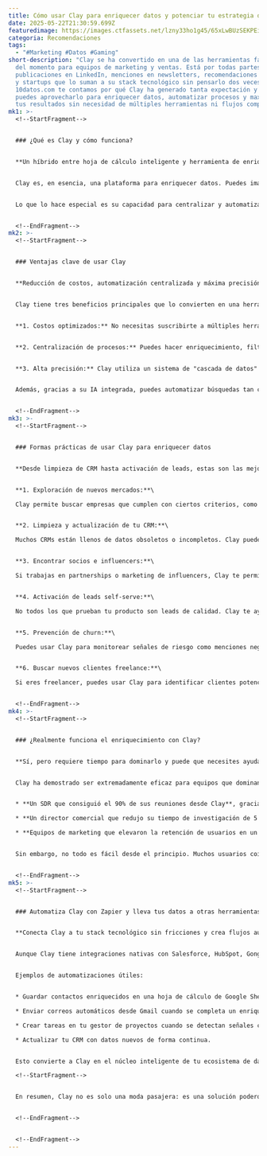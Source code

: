 ```yaml
---
title: Cómo usar Clay para enriquecer datos y potenciar tu estrategia de ventas
date: 2025-05-22T21:30:59.699Z
featuredimage: https://images.ctfassets.net/lzny33ho1g45/65xLwBUzSEKPEi0hr0CIiD/e90361ba2fb10c950ba4eba0442acb27/clay-app-tips-hero.jpg?w=1520&fm=avif&q=31&fit=thumb&h=760
categoria: Recomendaciones
tags:
  - "#Marketing #Datos #Gaming"
short-description: "Clay se ha convertido en una de las herramientas favoritas
  del momento para equipos de marketing y ventas. Está por todas partes:
  publicaciones en LinkedIn, menciones en newsletters, recomendaciones en Slack
  y startups que lo suman a su stack tecnológico sin pensarlo dos veces. En
  10datos.com te contamos por qué Clay ha generado tanta expectación y cómo
  puedes aprovecharlo para enriquecer datos, automatizar procesos y maximizar
  tus resultados sin necesidad de múltiples herramientas ni flujos complicados."
mk1: >-
  <!--StartFragment-->


  ### ¿Qué es Clay y cómo funciona?


  **Un híbrido entre hoja de cálculo inteligente y herramienta de enriquecimiento de datos**


  Clay es, en esencia, una plataforma para enriquecer datos. Puedes imaginarlo como una versión superpoderosa de Airtable o Google Sheets. Permite crear listas de contactos o empresas y agregar datos desde cientos de fuentes externas sin salir de la plataforma.


  Lo que lo hace especial es su capacidad para centralizar y automatizar la búsqueda de información como correos electrónicos, perfiles de redes sociales, cargos, historial laboral, fondos recaudados y mucho más. Con su diseño en formato de tabla, es especialmente intuitivo para profesionales de ventas que trabajan con listas extensas. Además, incluye una función de inteligencia artificial llamada **Claygent**, que permite personalizar enriquecimientos con solo una pregunta.


  <!--EndFragment-->
mk2: >-
  <!--StartFragment-->


  ### Ventajas clave de usar Clay


  **Reducción de costos, automatización centralizada y máxima precisión de datos**


  Clay tiene tres beneficios principales que lo convierten en una herramienta ideal para equipos de crecimiento:


  **1. Costos optimizados:** No necesitas suscribirte a múltiples herramientas como Apollo o ZoomInfo. Clay te ofrece acceso a diversas fuentes de datos bajo un modelo de créditos que pagas según lo que uses.


  **2. Centralización de procesos:** Puedes hacer enriquecimiento, filtrado, validación, puntuación de leads y hasta outreach desde una sola plataforma, sin depender de herramientas dispersas ni flujos complejos.


  **3. Alta precisión:** Clay utiliza un sistema de "cascada de datos" que verifica paso a paso hasta encontrar la información más precisa. Solo se consumen créditos si el dato es válido, y puedes personalizar este flujo según tus necesidades.


  Además, gracias a su IA integrada, puedes automatizar búsquedas tan complejas como encontrar reseñas en Yelp, certificados de empleados, o identificar patrones en informes financieros.


  <!--EndFragment-->
mk3: >-
  <!--StartFragment-->


  ### Formas prácticas de usar Clay para enriquecer datos


  **Desde limpieza de CRM hasta activación de leads, estas son las mejores formas de sacarle partido a Clay**


  **1. Exploración de nuevos mercados:**\

  Clay permite buscar empresas que cumplen con ciertos criterios, como usar videos de productos o apuntar a audiencias jóvenes. Ideal para descubrir nuevas industrias o verticales inexploradas. Puedes excluir clientes actuales, cuentas activas o leads de baja calidad para ahorrar créditos y tiempo.


  **2. Limpieza y actualización de tu CRM:**\

  Muchos CRMs están llenos de datos obsoletos o incompletos. Clay puede integrarse con tu base de datos y actualizarla automáticamente, encontrar cambios de trabajo, nuevas contrataciones o contactos que ya no están activos. También puedes asignar puntuaciones a los leads para priorizar mejor tus esfuerzos.


  **3. Encontrar socios e influencers:**\

  Si trabajas en partnerships o marketing de influencers, Clay te permite filtrar empresas o personas según criterios específicos, como número de seguidores, palabras clave o nivel de engagement. Puedes importar datos desde Crossbeam, Upfluence o Modash para identificar colaboradores ideales y automatizar el primer contacto.


  **4. Activación de leads self-serve:**\

  No todos los que prueban tu producto son leads de calidad. Clay te ayuda a detectar señales de uso temprano, enriquecer con datos clave como zona horaria, tipo de usuario o comportamiento inicial, y activar campañas específicas según patrones. Esto ha demostrado mejorar la retención hasta en un 21%.


  **5. Prevención de churn:**\

  Puedes usar Clay para monitorear señales de riesgo como menciones negativas en redes, cambios en el equipo del cliente o fusiones. Con esta información, tu equipo de Customer Success puede actuar a tiempo para salvar contratos importantes.


  **6. Buscar nuevos clientes freelance:**\

  Si eres freelancer, puedes usar Clay para identificar clientes potenciales, enriquecer datos de contacto y personalizar tu mensaje. También puedes importar tus conexiones de LinkedIn, encontrar perfiles similares y pedir recomendaciones cálidas para aumentar tu tasa de respuesta.


  <!--EndFragment-->
mk4: >-
  <!--StartFragment-->


  ### ¿Realmente funciona el enriquecimiento con Clay?


  **Sí, pero requiere tiempo para dominarlo y puede que necesites ayuda externa**


  Clay ha demostrado ser extremadamente eficaz para equipos que dominan su uso. Algunos casos de éxito incluyen:


  * **Un SDR que consiguió el 90% de sus reuniones desde Clay**, gracias a su flujo de enriquecimiento automatizado.

  * **Un director comercial que redujo su tiempo de investigación de 5 semanas a 5 horas**, empujando los datos directamente a Salesforce.

  * **Equipos de marketing que elevaron la retención de usuarios en un 21%** al personalizar su onboarding con datos enriquecidos.


  Sin embargo, no todo es fácil desde el principio. Muchos usuarios coinciden en que Clay tiene una curva de aprendizaje considerable. Lo ideal es contar con un "GTM Engineer", alguien que entienda tanto del negocio como de la parte técnica para diseñar flujos eficaces. Si no tienes este perfil en tu equipo, puedes apoyarte en agencias especializadas o freelancers expertos en Clay.


  <!--EndFragment-->
mk5: >-
  <!--StartFragment-->


  ### Automatiza Clay con Zapier y lleva tus datos a otras herramientas


  **Conecta Clay a tu stack tecnológico sin fricciones y crea flujos automáticos con Zapier**


  Aunque Clay tiene integraciones nativas con Salesforce, HubSpot, Gong, Semrush y otras plataformas, puedes conectar aún más herramientas a través de **Zapier**, una plataforma de automatización que permite mover los datos enriquecidos a cualquier app que uses.


  Ejemplos de automatizaciones útiles:


  * Guardar contactos enriquecidos en una hoja de cálculo de Google Sheets.

  * Enviar correos automáticos desde Gmail cuando se completa un enriquecimiento.

  * Crear tareas en tu gestor de proyectos cuando se detectan señales clave.

  * Actualizar tu CRM con datos nuevos de forma continua.


  Esto convierte a Clay en el núcleo inteligente de tu ecosistema de datos, capaz de detectar oportunidades, segmentar audiencias, activar campañas y mantener tus herramientas sincronizadas.\

  <!--StartFragment-->


  En resumen, Clay no es solo una moda pasajera: es una solución poderosa para quienes necesitan trabajar con datos confiables, actualizados y accionables. Ya seas una startup pequeña o un equipo comercial de alto rendimiento, Clay puede ayudarte a trabajar más rápido, tomar mejores decisiones y automatizar tareas que antes te llevaban días. En 10datos.com te animamos a probarlo y descubrir cómo transformar tus procesos de datos en una ventaja competitiva real.


  <!--EndFragment-->


  <!--EndFragment-->
---
```

